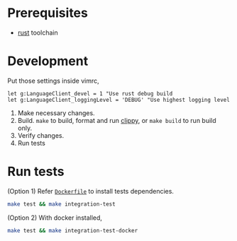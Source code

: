 # Prerequisites
- [rust] toolchain

[rust]: https://www.rust-lang.org

# Development
Put those settings inside vimrc,
```vim
let g:LanguageClient_devel = 1 "Use rust debug build
let g:LanguageClient_loggingLevel = 'DEBUG' "Use highest logging level
```

1. Make necessary changes.
1. Build. `make` to build, format and run [clippy], or `make build` to run build only.
1. Verify changes.
1. Run tests

[clippy]: https://github.com/rust-lang-nursery/rust-clippy

# Run tests
(Option 1) Refer [`Dockerfile`](Dockerfile) to install tests dependencies.
```sh
make test && make integration-test
```

(Option 2) With docker installed,
```sh
make test && make integration-test-docker
```
